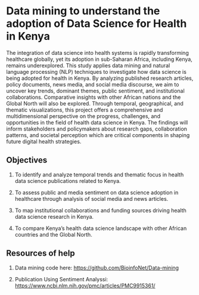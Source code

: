 # Data mining to understand the adoption of Data Science for Health in Kenya

The integration of data science into health systems is rapidly transforming healthcare globally, yet its adoption in sub-Saharan Africa, including Kenya, remains underexplored.
This study applies data mining and natural language processing (NLP) techniques to investigate how data science is being adopted for health in Kenya. By analyzing published research articles, policy documents, news media, and 
social media discourse, we aim to uncover key trends, dominant themes, public sentiment, and institutional collaborations. Comparative insights with other African nations and the Global North will also be explored. 
Through temporal, geographical, and thematic visualizations, this project offers a comprehensive and multidimensional perspective on the progress, challenges, and opportunities in the field of health data science in Kenya. 
The findings will inform stakeholders and policymakers about research gaps, collaboration patterns, and societal perception which are critical components in shaping future digital health strategies.

## Objectives

1. To identify and analyze temporal trends and thematic focus in health data science publications related to Kenya.

2. To assess public and media sentiment on data science adoption in healthcare through analysis of social media and news articles.

3. To map institutional collaborations and funding sources driving health data science research in Kenya.

4. To compare Kenya’s health data science landscape with other African countries and the Global North.


## Resources of help

1. Data mining code here: https://github.com/BioinfoNet/Data-mining
   
2. Publication Using Sentiment Analyssi: https://www.ncbi.nlm.nih.gov/pmc/articles/PMC9915361/
